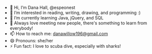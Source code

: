 - 👋 Hi, I’m Dana Hall, @espeonest
- 👀 I’m interested in reading, writing, drawing, and programming :)
- 🌱 I’m currently learning Java, jQuery, and SQL
- 💞️ Always love meeting new people, there's something to learn from everybody!
- 📫 How to reach me: danawillow196@gmail.com
- 😄 Pronouns: she/her
- ⚡ Fun fact: I love to scuba dive, especially with sharks!

<!---
espeonest/espeonest is a ✨ special ✨ repository because its `README.md` (this file) appears on your GitHub profile.
You can click the Preview link to take a look at your changes.
--->

